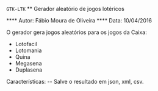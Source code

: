 `GTK-LTK`
** Gerador aleatório de jogos lotéricos

**** Autor: Fábio Moura de Oliveira
**** Data: 10/04/2016

O gerador gera jogos aleatórios para os jogos da Caixa:
- Lotofacil
- Lotomania
- Quina
- Megasena
- Duplasena

Características:
-- Salve o resultado em json, xml, csv.


